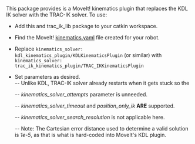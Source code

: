 This package provides is a MoveIt! kinematics plugin that replaces the KDL IK
solver with the TRAC-IK solver.  To use:

- Add this and trac_ik_lib package to your catkin workspace.
- Find the MoveIt! [kinematics.yaml](http://docs.ros.org/indigo/api/pr2_moveit_tutorials/html/kinematics/src/doc/kinematics_configuration.html) file created for your robot.
- Replace
```kinematics_solver: kdl_kinematics_plugin/KDLKinematicsPlugin```
(or similar) with
```kinematics_solver: trac_ik_kinematics_plugin/TRAC_IKKinematicsPlugin```
- Set parameters as desired.   
   -- Unlike KDL, TRAC-IK solver already restarts when it gets stuck so the

   -- _kinematics\_solver\_attempts_ parameter is unneeded.

   -- _kinematics\_solver\_timeout_ and _position\_only\_ik_ **ARE**
      supported.
  
   -- _kinematics\_solver\_search\_resolution_ is not applicable here.  

   -- Note: The Cartesian error distance used to determine a valid solution is
      _1e-5_, as that is what is hard-coded into MoveIt's KDL plugin.

